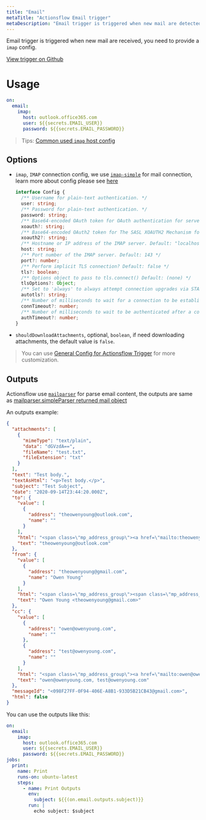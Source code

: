 ```yaml
---
title: "Email"
metaTitle: "Actionsflow Email trigger"
metaDescription: "Email trigger is triggered when new mail are detected."
---
```


Email trigger is triggered when new mail are received, you need to provide a `imap` config.

[View trigger on Github](https://github.com/actionsflow/actionsflow/blob/master/packages/actionsflow/src/triggers/email.ts)

# Usage

```yaml
on:
  email:
    imap:
      host: outlook.office365.com
      user: ${{secrets.EMAIL_USER}}
      password: ${{secrets.EMAIL_PASSWORD}}
```

> Tips: [Common used `imap` host config](https://support.microsoft.com/en-us/office/pop-and-imap-email-settings-for-outlook-8361e398-8af4-4e97-b147-6c6c4ac95353)

## Options

- `imap`, `IMAP` connection config, we use [`imap-simple`](https://github.com/chadxz/imap-simple) for mail connection, learn more about config please see [here](https://github.com/chadxz/imap-simple)

  ```typescript
  interface Config {
    /** Username for plain-text authentication. */
    user: string;
    /** Password for plain-text authentication. */
    password: string;
    /** Base64-encoded OAuth token for OAuth authentication for servers that support it (See Andris Reinman's xoauth.js module to help generate this string). */
    xoauth?: string;
    /** Base64-encoded OAuth2 token for The SASL XOAUTH2 Mechanism for servers that support it (See Andris Reinman's xoauth2 module to help generate this string). */
    xoauth2?: string;
    /** Hostname or IP address of the IMAP server. Default: "localhost" */
    host: string;
    /** Port number of the IMAP server. Default: 143 */
    port?: number;
    /** Perform implicit TLS connection? Default: false */
    tls?: boolean;
    /** Options object to pass to tls.connect() Default: (none) */
    tlsOptions?: Object;
    /** Set to 'always' to always attempt connection upgrades via STARTTLS, 'required' only if upgrading is required, or 'never' to never attempt upgrading. Default: 'never' */
    autotls?: string;
    /** Number of milliseconds to wait for a connection to be established. Default: 10000 */
    connTimeout?: number;
    /** Number of milliseconds to wait to be authenticated after a connection has been established. Default: 5000 */
    authTimeout?: number;
  }
  ```

- `shouldDownloadAttachments`, optional, `boolean`, if need downloading attachments, the default value is `false`.

> You can use [General Config for Actionsflow Trigger](../workflow.md#ontrigger_nameconfig) for more customization.

## Outputs

Actionsflow use [`mailparser`](https://github.com/nodemailer/mailparser) for parse email content, the outputs are same as [mailparser.simpleParser returned mail object](https://nodemailer.com/extras/mailparser/#mail-object)

An outputs example:

```json
{
  "attachments": [
    {
      "mimeType": "text/plain",
      "data": "dGVzdA==",
      "fileName": "test.txt",
      "fileExtension": "txt"
    }
  ],
  "text": "Test body.",
  "textAsHtml": "<p>Test body.</p>",
  "subject": "Test Subject",
  "date": "2020-09-14T23:44:20.000Z",
  "to": {
    "value": [
      {
        "address": "theowenyoung@outlook.com",
        "name": ""
      }
    ],
    "html": "<span class=\"mp_address_group\"><a href=\"mailto:theowenyoung@outlook.com\" class=\"mp_address_email\">theowenyoung@outlook.com</a></span>",
    "text": "theowenyoung@outlook.com"
  },
  "from": {
    "value": [
      {
        "address": "theowenyoung@gmail.com",
        "name": "Owen Young"
      }
    ],
    "html": "<span class=\"mp_address_group\"><span class=\"mp_address_name\">Owen Young</span> &lt;<a href=\"mailto:theowenyoung@gmail.com\" class=\"mp_address_email\">theowenyoung@gmail.com</a>&gt;</span>",
    "text": "Owen Young <theowenyoung@gmail.com>"
  },
  "cc": {
    "value": [
      {
        "address": "owen@owenyoung.com",
        "name": ""
      },
      {
        "address": "test@owenyoung.com",
        "name": ""
      }
    ],
    "html": "<span class=\"mp_address_group\"><a href=\"mailto:owen@owenyoung.com\" class=\"mp_address_email\">owen@owenyoung.com</a></span>, <span class=\"mp_address_group\"><a href=\"mailto:test@owenyoung.com\" class=\"mp_address_email\">test@owenyoung.com</a></span>",
    "text": "owen@owenyoung.com, test@owenyoung.com"
  },
  "messageId": "<098F27FF-0F94-406E-A8B1-933D5B21CB43@gmail.com>",
  "html": false
}
```

You can use the outputs like this:

```yaml
on:
  email:
    imap:
      host: outlook.office365.com
      user: ${{secrets.EMAIL_USER}}
      password: ${{secrets.EMAIL_PASSWORD}}
jobs:
  print:
    name: Print
    runs-on: ubuntu-latest
    steps:
      - name: Print Outputs
        env:
          subject: ${{(on.email.outputs.subject)}}
        run: |
          echo subject: $subject
```
